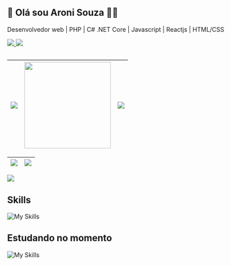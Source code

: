 ## 🚀 Olá sou Aroni Souza 👋🏼

Desenvolvedor web | PHP | C# .NET Core | Javascript | Reactjs | HTML/CSS
<div>
  <a href="https://aronisouza.com.br">
    <img src="https://img.shields.io/badge/website-000000?style=for-the-badge&logo=About.me&logoColor=white" />
  </a>
    <a href="https://www.linkedin.com/in/aroni-souza/">
    <img src="https://img.shields.io/badge/LinkedIn-0077B5?style=for-the-badge&logo=linkedin&logoColor=white" />
  </a>
</div>

##

| ![](http://github-profile-summary-cards.vercel.app/api/cards/stats?username=aronisouza&theme=github_dark) | <img height="200em" src="https://github-readme-stats.vercel.app/api/top-langs?username=aronisouza&layout=compact&langs_count=16&card_width=320&theme=tokyonight" /> | ![](http://github-profile-summary-cards.vercel.app/api/cards/most-commit-language?username=aronisouza&theme=github_dark) |
| :-: | :-: | :-: |

| ![](http://github-profile-summary-cards.vercel.app/api/cards/profile-details?username=aronisouza&theme=github_dark) | [![](https://github-readme-streak-stats.herokuapp.com?user=aronisouza&theme=github-dark-blue&border_radius=5)]() |
| :-: | :-: |

[![](https://github-readme-activity-graph.vercel.app/graph?username=aronisouza&bg_color=1a1b27&color=38bdae&line=38bdae&point=bf91f3&area=true&hide_border=true)]()

## Skills

![My Skills](https://skillicons.dev/icons?i=php,cs,dotnet,js,html,css,mysql,cssbootstrap)

## Estudando no momento

![My Skills](https://skillicons.dev/icons?i=nodejs,nextjs,ts,react,vite,tailwind,prisma)
